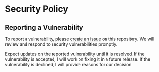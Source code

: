 # Security Policy

## Reporting a Vulnerability

To report a vulnerability, please [create an issue](https://github.com/MonalBarse/GoPay/issues/new?assignees=&labels=security-vulnerability&template=security-vulnerability-report.md&title=) on this repository. We will review and respond to security vulnerabilities promptly.

Expect updates on the reported vulnerability until it is resolved. If the vulnerability is accepted, I will work on fixing it in a future release. If the vulnerability is declined, I will provide reasons for our decision.

